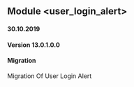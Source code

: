 ## Module <user_login_alert>

#### 30.10.2019
#### Version 13.0.1.0.0
#### Migration
Migration Of User Login Alert



